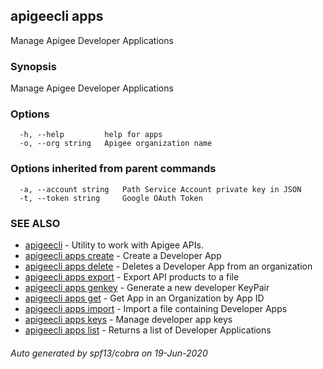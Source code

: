 ## apigeecli apps

Manage Apigee Developer Applications

### Synopsis

Manage Apigee Developer Applications

### Options

```
  -h, --help         help for apps
  -o, --org string   Apigee organization name
```

### Options inherited from parent commands

```
  -a, --account string   Path Service Account private key in JSON
  -t, --token string     Google OAuth Token
```

### SEE ALSO

* [apigeecli](apigeecli.md)	 - Utility to work with Apigee APIs.
* [apigeecli apps create](apigeecli_apps_create.md)	 - Create a Developer App
* [apigeecli apps delete](apigeecli_apps_delete.md)	 - Deletes a Developer App from an organization
* [apigeecli apps export](apigeecli_apps_export.md)	 - Export API products to a file
* [apigeecli apps genkey](apigeecli_apps_genkey.md)	 - Generate a new developer KeyPair
* [apigeecli apps get](apigeecli_apps_get.md)	 - Get App in an Organization by App ID
* [apigeecli apps import](apigeecli_apps_import.md)	 - Import a file containing Developer Apps
* [apigeecli apps keys](apigeecli_apps_keys.md)	 - Manage developer app keys
* [apigeecli apps list](apigeecli_apps_list.md)	 - Returns a list of Developer Applications

###### Auto generated by spf13/cobra on 19-Jun-2020
